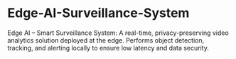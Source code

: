 # Edge-AI-Surveillance-System
Edge AI – Smart Surveillance System: A real-time, privacy-preserving video analytics solution deployed at the edge. Performs object detection, tracking, and alerting locally to ensure low latency and data security.
